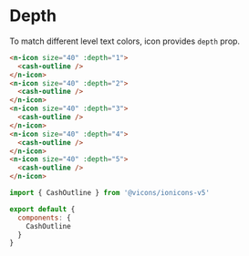 # Depth

To match different level text colors, icon provides `depth` prop.

```html
<n-icon size="40" :depth="1">
  <cash-outline />
</n-icon>
<n-icon size="40" :depth="2">
  <cash-outline />
</n-icon>
<n-icon size="40" :depth="3">
  <cash-outline />
</n-icon>
<n-icon size="40" :depth="4">
  <cash-outline />
</n-icon>
<n-icon size="40" :depth="5">
  <cash-outline />
</n-icon>
```

```js
import { CashOutline } from '@vicons/ionicons-v5'

export default {
  components: {
    CashOutline
  }
}
```
